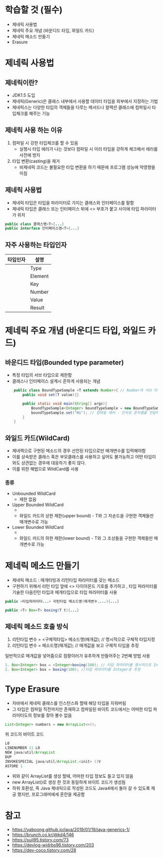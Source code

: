 # 학습할 것 (필수)
- 제네릭 사용법
- 제네릭 주요 개념 (바운디드 타입, 와일드 카드)
- 제네릭 메소드 만들기
- Erasure

# 제네릭 사용법

## 제네릭이란?
- JDK1.5 도입
- 제네릭(Generic)은 클래스 내부에서 사용할 데이터 타입을 외부에서 지정하는 기법
- 제네릭스는 다양한 타입의 객체들을 다루는 메서드나 컬렉션 클래스에 컴파일시 타입체크를 해주는 기능


## 제네릭 사용 하는 이유
1. 컴파일 시 강한 타입체크를 할 수 있음
    - 실행시 타입 에러가 나는 것보다 컴파일 시 미리 타입을 강하게 체크해서 에러를 사전에 방지
2. 타입 변환(casting)을 제거
    - 비제네릭 코드는 불필요한 타입 변환을 하기 때문에 프로그램 성능에 악영향을 미침


## 제네릭 사용법
- 제네릭 타입은 타입을 파라미터로 가지는 클래스와 인터페이스를 말함
- 제네릭 타입은 클래스 또는 인터페이스 뒤에 <> 부호가 붙고 사이에 타입 파라미터가 위치
```java
public class 클래스명<T>{...}
public interface 인터페이스명<T>{...}
```

## 자주 사용하는 타입인자
|타입인자|설명|
|---|---|
|<T>|Type|
|<E>|Element|
|<K>|Key|
|<N>|Number|
|<V>|Value|
|<R>|Result|

# 제네릭 주요 개념 (바운디드 타입, 와일드 카드)
## 바운디드 타입(Bounded type parameter)
- 특정 타입의 서브 타입으로 제한함
- 클래스나 인터페이스 설계시 흔하게 사용되는 개념
```java
    public class BoundTypeSample <T extends Number>{ // Number의 서브 타입만 허용 . Integer는 Number의 서브 타입
        public void set(T value){}

        public static void main(String[] args){
            BoundTypeSample<Integer> boundTypeSample = new BoundTypeSample<>();
            boundTypeSample.set("Hi"); // 컴파일 에러 - 인자로 문자열을 전달하였기 때문에
        }
    }
```

## 와일드 카드(WildCard)
- 제네렉으로 구현된 메소드의 경우 선언된 타입으로만 매개변수를 입력해야함
- 이를 상속받은 클래스 혹은 부모클래스를 사용하고 싶어도 불가능하고 어떤 타입이 와도 상관없는 경우에 대응하기 좋지 않다.
- 이를 위한 해법으로 WildCard를 사용
### 종류
- Unbounded WildCard
    - <?> 제한 없음
- Upper Bounded WildCard
    - <? extends T>
    - 와일드 카드의 상한 제한(upper bound) - T와 그 자손드을 구현한 객체들만 매개변수로 가능
- Lower Bounded WildCard
    - <? super T>
    - 와일드 카드의 하한 제한(lower bound) - T와 그 조상들을 구현한 객체들만 매개변수로 가능

# 제네릭 메소드 만들기
- 제네릭 메소드 :  매개타빙과 리턴타입 파라미터를 갖는 메소드
- 구현하기 위해서 리턴 타입 앞에  <> 다이아몬드 기호를 추가하고 , 타입 파라미터를 기술한 다음린턴 타입과 매개타입으로 타입 파라미터를 사용

```java
public <타입파라미터...> 리턴타입 메소드명(매개변수,...){...}

public <T> Box<T> boxing(T t){...}
```

## 제네릭 메소드 호출 방식
1. 리턴타입 변수 = <구체적타입> 메소드명(매개값); // 명시적으로 구체적 타입지정
2. 리턴타입 변수 = 메소드명(매개값); // 매개값을 보고 구체적 타입을 추정

일반적으로 매개값을 넣어줌으로 컴팡이러가 유추하게 만들어주는 2번째 방법 사용

```java
1. Box<Integer> box = <Integer>boxing(100); // 타입 파라미터를 명시적으로 Integer로 지정
2. Box<Integer> box = boxing(100); //타입 파라미터를 Integer로 추정
```


# Type Erasure
- 자바에서 제네릭 클래스를 인스턴스화 할때 해당 타입을 지워버림
- 그 타입은 컴파일 직전까지만 존재하고 컴파일된 바이트 코드에서는 어떠한 타입 파라미터도의 정보를 찾아 볼수 없음
```java
List<Integer> numbers = new ArrayList<>();
```
위 코드의 바이트 코드
```java
L0
LINENUMBER 11 L0
NEW java/util/ArrayList
DUP
INVOKESPECIAL java/util/ArrayList.<init> ()V
ASTORE 1
```
- 위와 같이 ArrayList를 생성 할때, 어떠한 타입 정보도 들고 있지 않음
- new ArrayList()로 생성 한 것과 동일하게 바이트 코드가 생성됨
- 하위 호환성, 즉 Java 제네릭으로 작성된 코드도 Java4에서 돌아 갈 수 있도록 제공 했지만, 프로그래머에세 혼란을 제공함



# 참고
- https://yaboong.github.io/java/2019/01/19/java-generics-1/
- https://brunch.co.kr/@kd4/146
- https://sujl95.tistory.com/73
- https://devlog-wjdrbs96.tistory.com/203
- https://dev-coco.tistory.com/28
